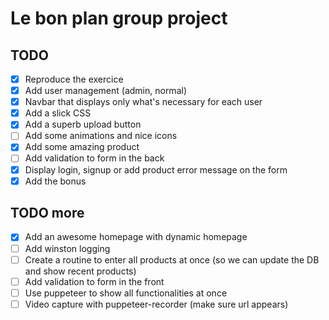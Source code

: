 # Le bon plan group project

## TODO

- [x] Reproduce the exercice
- [x] Add user management (admin, normal)
- [x] Navbar that displays only what's necessary for each user
- [x] Add a slick CSS
- [x] Add a superb upload button
- [ ] Add some animations and nice icons
- [x] Add some amazing product
- [ ] Add validation to form in the back
- [x] Display login, signup or add product error message on the form
- [x] Add the bonus 

## TODO more
- [x] Add an awesome homepage with dynamic homepage
- [ ] Add winston logging
- [ ] Create a routine to enter all products at once (so we can update the DB and show recent products)
- [ ] Add validation to form in the front
- [ ] Use puppeteer to show all functionalities at once
- [ ] Video capture with puppeteer-recorder (make sure url appears)